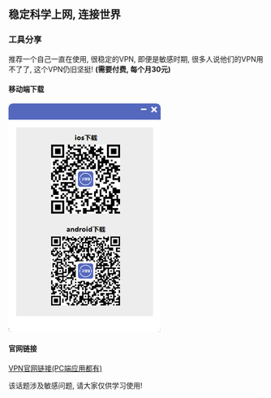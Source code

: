 ## 稳定科学上网, 连接世界

### 工具分享

推荐一个自己一直在使用, 很稳定的VPN, 即便是敏感时期, 很多人说他们的VPN用不了了, 这个VPN仍旧坚挺! <strong>(需要付费, 每个月30元)</strong>

#### 移动端下载

![Image](../../imgs/789VPN.png)

#### 官网链接

[VPN官网链接(PC端应用都有)](https://789vpn.me/)

该话题涉及敏感问题, 请大家仅供学习使用!
